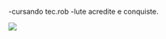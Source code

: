-cursando tec.rob
-lute acredite e conquiste.
<!---
rhannasaltos/rhannasaltos is a ✨ special ✨ repository because its `README.md` (this file) appears on your GitHub profile.
You can click the Preview link to take a look at your changes.
--->
![](https://media1.tenor.com/m/E4Pv-3Z6xXQAAAAd/break-dance-people-are-awesome.gif)
